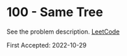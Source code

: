 # 100 - Same Tree

See the problem description. [LeetCode][1]

First Accepted: 2022-10-29

[1]: <https://leetcode.com/problems/same-tree/description> "Problem Webpage"
